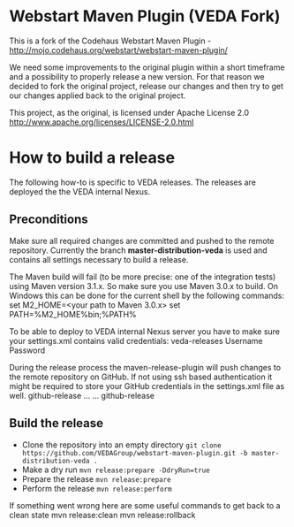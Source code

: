 Webstart Maven Plugin (VEDA Fork)
=================================

This is a fork of the Codehaus Webstart Maven Plugin - http://mojo.codehaus.org/webstart/webstart-maven-plugin/

We need some improvements to the original plugin within a short timeframe and a possibility to properly release a new version. For that reason we decided to fork the original project, release our changes and then try to get our changes applied back to the original project.

This project, as the original, is licensed under Apache License 2.0
http://www.apache.org/licenses/LICENSE-2.0.html

How to build a release
======================
The following how-to is specific to VEDA releases. The releases are deployed the the VEDA internal Nexus.

Preconditions
-------------
Make sure all required changes are committed and pushed to the remote repository. Currently the branch
**master-distribution-veda** is used and contains all settings necessary to build a release.

The Maven build will fail (to be more precise: one of the integration tests) using Maven version 3.1.x. So
make sure you use Maven 3.0.x to build. On Windows this can be done for the current shell by the following commands:
    set M2_HOME=<your path to Maven 3.0.x>
    set PATH=%M2_HOME%bin;%PATH%

To be able to deploy to VEDA internal Nexus server you have to make sure your settings.xml contains
valid credentials:
    <servers>
        <server>
            <id>veda-releases</id>
            <username>Username</username>
            <password>Password</password>
        </server>
    </servers>

During the release process the maven-release-plugin will push changes to the remote repository on GitHub.
If not using ssh based authentication it might be required to store your GitHub credentials in the settings.xml
file as well.
    <profiles>
        <profile>
            <id>github-release</id>
            <properties>
                <username>...</username>
                <password>...</password>
            </properties>
        </profile>
    </profiles>
    <activeProfiles>
        <activeProfile>github-release</activeProfile>
    </activeProfiles>


Build the release
---------------
- Clone the repository into an empty directory `git clone https://github.com/VEDAGroup/webstart-maven-plugin.git -b master-distribution-veda .`
- Make a dry run `mvn release:prepare -DdryRun=true`
- Prepare the release `mvn release:prepare`
- Perform the release `mvn release:perform`

If something went wrong here are some useful commands to get back to a clean state
    mvn release:clean
    mvn release:rollback